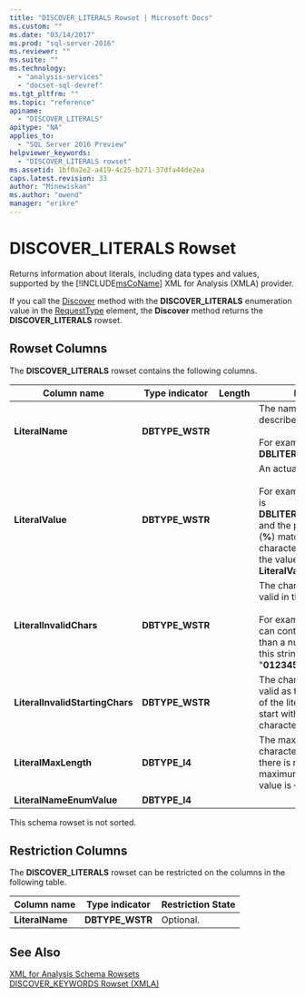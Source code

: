 ```yaml
---
title: "DISCOVER_LITERALS Rowset | Microsoft Docs"
ms.custom: ""
ms.date: "03/14/2017"
ms.prod: "sql-server-2016"
ms.reviewer: ""
ms.suite: ""
ms.technology: 
  - "analysis-services"
  - "docset-sql-devref"
ms.tgt_pltfrm: ""
ms.topic: "reference"
apiname: 
  - "DISCOVER_LITERALS"
apitype: "NA"
applies_to: 
  - "SQL Server 2016 Preview"
helpviewer_keywords: 
  - "DISCOVER_LITERALS rowset"
ms.assetid: 1bf0a2e2-a419-4c25-b271-37dfa44de2ea
caps.latest.revision: 33
author: "Minewiskan"
ms.author: "owend"
manager: "erikre"
---
```

# DISCOVER_LITERALS Rowset
  Returns information about literals, including data types and values, supported by the [!INCLUDE[msCoName](../../../includes/msconame-md.md)] XML for Analysis (XMLA) provider.  
  
 If you call the [Discover](../../../analysis-services/xmla/xml-elements-methods-discover.md) method with the **DISCOVER_LITERALS** enumeration value in the [RequestType](../../../analysis-services/xmla/xml-elements-properties/requesttype-element-xmla.md) element, the **Discover** method returns the **DISCOVER_LITERALS** rowset.  
  
## Rowset Columns  
 The **DISCOVER_LITERALS** rowset contains the following columns.  
  
|Column name|Type indicator|Length|Description|  
|-----------------|--------------------|------------|-----------------|  
|**LiteralName**|**DBTYPE_WSTR**||The name of the literal described in the row.<br /><br /> For example: **DBLITERAL_LIKE_PERCENT**|  
|**LiteralValue**|**DBTYPE_WSTR**||An actual literal value.<br /><br /> For example, if **LiteralName** is **DBLITERAL_LIKE_PERCENT** and the percent character (**%**) matches zero or more characters in a LIKE clause, the value of the **LiteralValue** column is "**%**".|  
|**LiteralInvalidChars**|**DBTYPE_WSTR**||The characters that are not valid in the literal.<br /><br /> For example, if table names can contain anything other than a numeric character, this string is "**0123456789**".|  
|**LiteralInvalidStartingChars**|**DBTYPE_WSTR**||The characters that are not valid as the first character of the literal. If the literal can start with any valid character, this is **null**.|  
|**LiteralMaxLength**|**DBTYPE_I4**||The maximum number of characters in the literal. If there is no maximum or the maximum is unknown, the value is –1.|  
|**LiteralNameEnumValue**|**DBTYPE_I4**|||  
  
 This schema rowset is not sorted.  
  
## Restriction Columns  
 The **DISCOVER_LITERALS** rowset can be restricted on the columns in the following table.  
  
|Column name|Type indicator|Restriction State|  
|-----------------|--------------------|-----------------------|  
|**LiteralName**|**DBTYPE_WSTR**|Optional.|  
  
## See Also  
 [XML for Analysis Schema Rowsets](../../../analysis-services/schema-rowsets/xml/xml-for-analysis-schema-rowsets.md)   
 [DISCOVER_KEYWORDS Rowset &#40;XMLA&#41;](../../../analysis-services/schema-rowsets/xml/discover-keywords-rowset-xmla.md)  
  
  